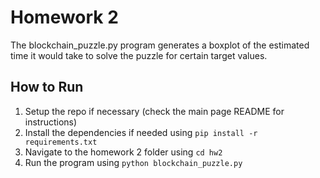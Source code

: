 # Homework 2

The blockchain_puzzle.py program generates a boxplot of the estimated time it would take to solve the puzzle for certain target values. 

## How to Run

1. Setup the repo if necessary (check the main page README for instructions)
2. Install the dependencies if needed using `pip install -r requirements.txt`
3. Navigate to the homework 2 folder using `cd hw2`
4. Run the program using `python blockchain_puzzle.py`
